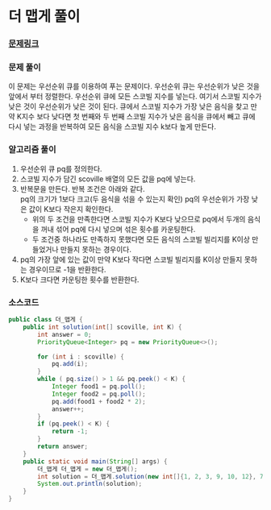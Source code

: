 # 더 맵게 풀이

### [문제링크](https://school.programmers.co.kr/learn/courses/30/lessons/42626)

### 문제 풀이
이 문제는 우선순위 큐를 이용하여 푸는 문제이다. 우선순위 큐는 우선순위가 낮은 것을 앞에서 부터 정렬한다.
우선순위 큐에 모든 스코빌 지수를 넣는다. 여기서 스코빌 지수가 낮은 것이 우선순위가 낮은 것이 된다.
큐에서 스코빌 지수가 가장 낮은 음식을 찾고 만약 K지수 보다 낮다면 첫 번째와 두 번째 스코빌 지수가 낮은 음식을 큐에서 빼고 
큐에 다시 넣는 과정을 반복하여 모든 음식을 스코빌 지수 k보다 높게 만든다.

### 알고리즘 풀이
1. 우선순위 큐 pq를 정의한다.
2. 스코빌 지수가 담긴 scoville 배열의 모든 값을 pq에 넣는다.
3. 반복문을 만든다. 반복 조건은 아래와 같다. </br> 
pq의 크기가 1보다 크고(두 음식을 섞을 수 있는지 확인) pq의 우선순위가 가장 낮은 값이 K보다 작은지 확인한다.
   + 위의 두 조건을 만족한다면 스코빌 지수가 K보다 낮으므로 pq에서 두개의 음식을 꺼내 섞어 pq에 다시 넣으며 섞은 횟수를 카운팅한다.
   + 두 조건중 하나라도 만족하지 못했다면 모든 음식의 스코빌 빌리지를 K이상 만들었거나 만들지 못하는 경우이다.
4. pq의 가장 앞에 있는 값이 만약 K보다 작다면 스코빌 빌리지를 K이상 만들지 못하는 경우이므로 -1을 반환한다.
5. K보다 크다면 카운팅한 횟수를 반환한다.

### 소스코드

```java
public class 더_맵게 {
    public int solution(int[] scoville, int K) {
        int answer = 0;
        PriorityQueue<Integer> pq = new PriorityQueue<>();

        for (int i : scoville) {
            pq.add(i);
        }
        while ( pq.size() > 1 && pq.peek() < K) {
            Integer food1 = pq.poll();
            Integer food2 = pq.poll();
            pq.add(food1 + food2 * 2);
            answer++;
        }
        if (pq.peek() < K) {
            return -1;
        }
        return answer;
    }
    public static void main(String[] args) {
        더_맵게 더_맵게 = new 더_맵게();
        int solution = 더_맵게.solution(new int[]{1, 2, 3, 9, 10, 12}, 7);
        System.out.println(solution);
    }
}
```
